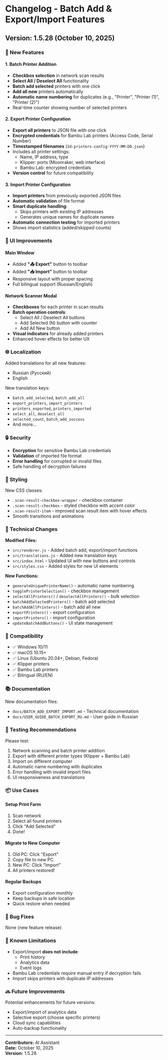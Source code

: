 # Changelog - Batch Add & Export/Import Features

## Version: 1.5.28 (October 10, 2025)

### 🎉 New Features

#### 1. Batch Printer Addition
- **Checkbox selection** in network scan results
- **Select All / Deselect All** functionality
- **Batch add selected** printers with one click
- **Add all new** printers automatically
- **Automatic name numbering** for duplicates (e.g., "Printer", "Printer (1)", "Printer (2)")
- Real-time counter showing number of selected printers

#### 2. Export Printer Configuration
- **Export all printers** to JSON file with one click
- **Encrypted credentials** for Bambu Lab printers (Access Code, Serial Number)
- **Timestamped filenames** (`3d-printers-config-YYYY-MM-DD.json`)
- Includes all printer settings:
  - Name, IP address, type
  - Klipper: ports (Moonraker, web interface)
  - Bambu Lab: encrypted credentials
- **Version control** for future compatibility

#### 3. Import Printer Configuration
- **Import printers** from previously exported JSON files
- **Automatic validation** of file format
- **Smart duplicate handling**:
  - Skips printers with existing IP addresses
  - Generates unique names for duplicate names
- **Automatic connection testing** for imported printers
- Shows import statistics (added/skipped counts)

### 🎨 UI Improvements

#### Main Window
- Added **"📤 Export"** button to toolbar
- Added **"📥 Import"** button to toolbar
- Responsive layout with proper spacing
- Full bilingual support (Russian/English)

#### Network Scanner Modal
- **Checkboxes** for each printer in scan results
- **Batch operation controls**:
  - Select All / Deselect All buttons
  - Add Selected (N) button with counter
  - Add All New button
- **Visual indicators** for already added printers
- Enhanced hover effects for better UX

### 🌐 Localization

Added translations for all new features:
- Russian (Русский)
- English

New translation keys:
- `batch_add_selected`, `batch_add_all`
- `export_printers`, `import_printers`
- `printers_exported`, `printers_imported`
- `select_all`, `deselect_all`
- `selected_count`, `batch_add_success`
- And more...

### 🔒 Security

- **Encryption** for sensitive Bambu Lab credentials
- **Validation** of imported file format
- **Error handling** for corrupted or invalid files
- Safe handling of decryption failures

### 🎨 Styling

New CSS classes:
- `.scan-result-checkbox-wrapper` - checkbox container
- `.scan-result-checkbox` - styled checkbox with accent color
- `.scan-result-item` - improved scan result item with hover effects
- Smooth transitions and animations

### 📝 Technical Changes

**Modified Files:**
- `src/renderer.js` - Added batch add, export/import functions
- `src/translations.js` - Added new translation keys
- `src/index.html` - Updated UI with new buttons and controls
- `src/styles.css` - Added styles for new UI elements

**New Functions:**
- `generateUniquePrinterName()` - automatic name numbering
- `togglePrinterSelection()` - checkbox management
- `selectAllPrinters()` / `deselectAllPrinters()` - bulk selection
- `batchAddSelectedPrinters()` - batch add selected
- `batchAddAllPrinters()` - batch add all new
- `exportPrinters()` - export configuration
- `importPrinters()` - import configuration
- `updateBatchAddButtons()` - UI state management

### 🔧 Compatibility

- ✅ Windows 10/11
- ✅ macOS 10.15+
- ✅ Linux (Ubuntu 20.04+, Debian, Fedora)
- ✅ Klipper printers
- ✅ Bambu Lab printers
- ✅ Bilingual (RU/EN)

### 📚 Documentation

New documentation files:
- `docs/BATCH_ADD_EXPORT_IMPORT.md` - Technical documentation
- `docs/USER_GUIDE_BATCH_EXPORT_RU.md` - User guide in Russian

### 🧪 Testing Recommendations

Please test:
1. Network scanning and batch printer addition
2. Export with different printer types (Klipper + Bambu Lab)
3. Import on different computer
4. Automatic name numbering with duplicates
5. Error handling with invalid import files
6. UI responsiveness and translations

### 📦 Use Cases

#### Setup Print Farm
1. Scan network
2. Select all found printers
3. Click "Add Selected"
4. Done!

#### Migrate to New Computer
1. Old PC: Click "Export"
2. Copy file to new PC
3. New PC: Click "Import"
4. All printers restored!

#### Regular Backups
- Export configuration monthly
- Keep backups in safe location
- Quick restore when needed

### 🐛 Bug Fixes

None (new feature release)

### 📌 Known Limitations

- Export/import **does not include**:
  - Print history
  - Analytics data
  - Event logs
- Bambu Lab credentials require manual entry if decryption fails
- Import skips printers with duplicate IP addresses

### 🔜 Future Improvements

Potential enhancements for future versions:
- Export/import of analytics data
- Selective export (choose specific printers)
- Cloud sync capabilities
- Auto-backup functionality

---

**Contributors:** AI Assistant  
**Date:** October 10, 2025  
**Version:** 1.5.28


